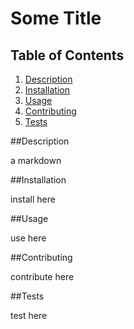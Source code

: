 
  # Some Title

  ## Table of Contents
  1. [Description](#Description)
  2. [Installation](#Installation)
  3. [Usage](#Usage)
  4. [Contributing](#Contributing)
  5. [Tests](#Tests)

  ##Description

  a markdown

  ##Installation

  install here

  ##Usage

  use here

  ##Contributing

  contribute here

  ##Tests

  test here

